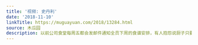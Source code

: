 ```yaml
---
title: '视频: 史丹利'
date: '2018-11-10'
linkTitle: https://muguayuan.com/2018/13284.html
source: 木瓜园
description: 以前公司食堂每周五都会发邮件通知全员下周的食谱安排，有人抱怨说厨子只要把饭做的好吃就行了，不必分散精力发邮件。 现在我想说，史丹利，老老实实生产好你的复合肥吧。
---
```

